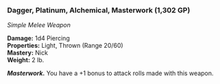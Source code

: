 ### Dagger, Platinum, Alchemical, Masterwork (1,302 GP)
*Simple Melee Weapon*  

**Damage:** 1d4 Piercing  
**Properties:** Light, Thrown (Range 20/60)  
**Mastery:** Nick  
**Weight:** 2 lb.

***Masterwork.*** You have a +1 bonus to attack rolls made with this weapon.
